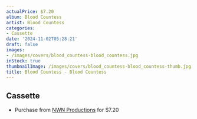 ```yaml
---
actualPrice: $7.20
album: Blood Countess
artist: Blood Countess
categories:
- Cassette
date: '2024-11-02T05:28:21'
draft: false
images:
- /images/covers/blood_countess-blood_countess.jpg
inStock: true
thumbnailImage: /images/covers/blood_countess-blood_countess-thumb.jpg
title: Blood Countess - Blood Countess
---
```


## Cassette
* Purchase from [NWN Productions](http://shop.nwnprod.com/index.php?route=product/product&path=73&product_id=18011&sort=pd.name&order=ASC) for $7.20
